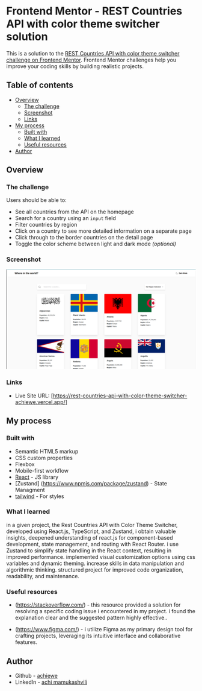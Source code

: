 # Frontend Mentor - REST Countries API with color theme switcher solution

This is a solution to the [REST Countries API with color theme switcher challenge on Frontend Mentor](https://www.frontendmentor.io/challenges/rest-countries-api-with-color-theme-switcher-5cacc469fec04111f7b848ca). Frontend Mentor challenges help you improve your coding skills by building realistic projects.

## Table of contents

- [Overview](#overview)
  - [The challenge](#the-challenge)
  - [Screenshot](#screenshot)
  - [Links](#links)
- [My process](#my-process)
  - [Built with](#built-with)
  - [What I learned](#what-i-learned)
  - [Useful resources](#useful-resources)
- [Author](#author)

## Overview

### The challenge

Users should be able to:

- See all countries from the API on the homepage
- Search for a country using an `input` field
- Filter countries by region
- Click on a country to see more detailed information on a separate page
- Click through to the border countries on the detail page
- Toggle the color scheme between light and dark mode _(optional)_

### Screenshot

![](./public/assets/screenshot.png)

### Links

- Live Site URL: [https://rest-countries-api-with-color-theme-switcher-achiewe.vercel.app/]

## My process

### Built with

- Semantic HTML5 markup
- CSS custom properties
- Flexbox
- Mobile-first workflow
- [React](https://reactjs.org/) - JS library
- [Zustand] (https://www.npmjs.com/package/zustand) - State Managment
- [tailwind](https://tailwindcss.com/) - For styles

### What I learned

in a given project, the Rest Countries API with Color Theme Switcher, developed using React.js, TypeScript, and Zustand, i obtain valuable insights, deepened understanding of react.js for component-based development, state management, and routing with React Router. i use Zustand to simplify state handling in the React context, resulting in improved performance. implemented visual customization options using css variables and dynamic theming. increase skills in data manipulation and algorithmic thinking. structured project for improved code organization, readability, and maintenance.

### Useful resources

- (https://stackoverflow.com/) - this resource provided a solution for resolving a specific coding issue i encountered in my project. i found the explanation clear and the suggested pattern highly effective..

- (https://www.figma.com/) - i utilize Figma as my primary design tool for crafting projects, leveraging its intuitive interface and collaborative features.

## Author

- Github - [achiewe](https://github.com/achiewe)
- LinkedIn - [achi mamukashvili](https://www.linkedin.com/in/achi-mamukashvili-721928263/)
